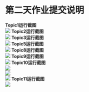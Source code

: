 # 第二天作业提交说明
<b>Topic1运行截图</b>
<br>
![](https://github.com/chengshanshan333/css/blob/master/src/main/java/homeworkday02/picture/topic1.png)
<b>Topic2运行截图</b>
<br>
![](https://github.com/chengshanshan333/css/blob/master/src/main/java/homeworkday02/picture/topic2.png)
<b>Topic3运行截图</b>
<br>
![](https://github.com/chengshanshan333/css/blob/master/src/main/java/homeworkday02/picture/topic3.png)
<b>Topic5运行截图</b>
<br>
![](https://github.com/chengshanshan333/css/blob/master/src/main/java/homeworkday02/picture/topic5.png)
<b>Topic8运行截图</b>
<br>
![](https://github.com/chengshanshan333/css/blob/master/src/main/java/homeworkday02/picture/topic8.png)
<b>Topic9运行截图</b>
<br>
![](https://github.com/chengshanshan333/css/blob/master/src/main/java/homeworkday02/picture/topic9.png)
<b>Topic10运行截图</b>
<br>
![](https://github.com/chengshanshan333/css/blob/master/src/main/java/homeworkday02/picture/topic10-1.png)
<br>
![](https://github.com/chengshanshan333/css/blob/master/src/main/java/homeworkday02/picture/topic10-2.png)
<br>
![](https://github.com/chengshanshan333/css/blob/master/src/main/java/homeworkday02/picture/topic10-3.png)
<b>Topic11运行截图</b>
<br>
![](https://github.com/chengshanshan333/css/blob/master/src/main/java/homeworkday02/picture/topic1.png)


